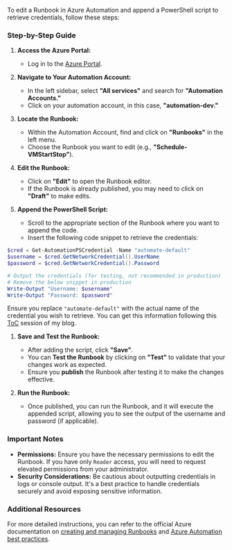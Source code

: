 To edit a Runbook in Azure Automation and append a PowerShell script to retrieve credentials, follow these steps:

### Step-by-Step Guide

1. **Access the Azure Portal:**
    
    - Log in to the [Azure Portal](https://portal.azure.com/).
2. **Navigate to Your Automation Account:**
    
    - In the left sidebar, select **"All services"** and search for **"Automation Accounts."**
    - Click on your automation account, in this case, **"automation-dev."**
3. **Locate the Runbook:**
    
    - Within the Automation Account, find and click on **"Runbooks"** in the left menu.
    - Choose the Runbook you want to edit (e.g., **"Schedule-VMStartStop"**).
4. **Edit the Runbook:**
    
    - Click on **"Edit"** to open the Runbook editor.
    - If the Runbook is already published, you may need to click on **"Draft"** to make edits.
5. **Append the PowerShell Script:**
    
    - Scroll to the appropriate section of the Runbook where you want to append the code.
    - Insert the following code snippet to retrieve the credentials:
    
```powershell
$cred = Get-AutomationPSCredential -Name "automate-default"
$username = $cred.GetNetworkCredential().UserName
$password = $cred.GetNetworkCredential().Password

# Output the credentials (for testing, not recommended in production)
# Remove the below snippet in production
Write-Output "Username: $username"
Write-Output "Password: $password"
```


Ensure you replace `"automate-default"` with the actual name of the credential you wish to retrieve. You can get this information following this [ToC](https://secfortress.com/hacking/unmask_privileged_access_in_azure/#credential-security-in-automation-accounts) session of my blog.


1. **Save and Test the Runbook:**
    
    - After adding the script, click **"Save"**.
    - You can **Test the Runbook** by clicking on **"Test"** to validate that your changes work as expected.
    - Ensure you **publish** the Runbook after testing it to make the changes effective.
7. **Run the Runbook:**
    
    - Once published, you can run the Runbook, and it will execute the appended script, allowing you to see the output of the username and password (if applicable).

### Important Notes

- **Permissions:** Ensure you have the necessary permissions to edit the Runbook. If you have only `Reader` access, you will need to request elevated permissions from your administrator.
- **Security Considerations:** Be cautious about outputting credentials in logs or console output. It's a best practice to handle credentials securely and avoid exposing sensitive information.

### Additional Resources

For more detailed instructions, you can refer to the official Azure documentation on [creating and managing Runbooks](https://learn.microsoft.com/en-us/azure/automation/automation-runbook-types) and [Azure Automation best practices](https://learn.microsoft.com/en-us/azure/automation/automation-best-practices).
